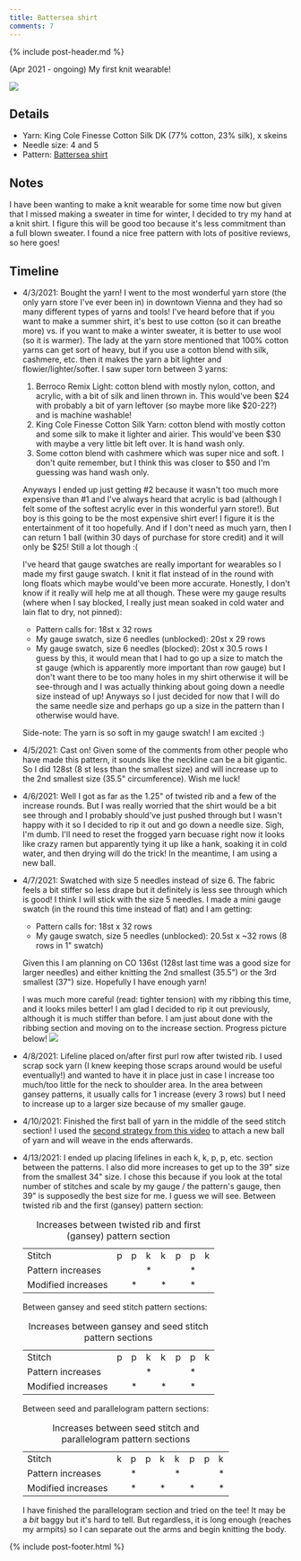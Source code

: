 ```yaml
---
title: Battersea shirt
comments: 7
---
```


{% include post-header.md %}

(Apr 2021 - ongoing) My first knit wearable! 

<img src="media/battersea.jpg" style="max-width: 100%" />

## Details
- Yarn: King Cole Finesse Cotton Silk DK (77% cotton, 23% silk), x skeins
- Needle size: 4 and 5
- Pattern: [Battersea shirt](https://incorrigiblecraftster.blogspot.com/2015/04/battersea-free-pattern.html)

## Notes

I have been wanting to make a knit wearable for some time now but given that I missed making a sweater in time for winter, I decided to try my hand at a knit shirt. I figure this will be good too because it's less commitment than a full blown sweater. I found a nice free pattern with lots of positive reviews, so here goes! 


## Timeline 

- 4/3/2021: Bought the yarn! I went to the most wonderful yarn store (the only yarn store I've ever been in) in downtown Vienna and they had so many different types of yarns and tools! I've heard before that if you want to make a summer shirt, it's best to use cotton (so it can breathe more) vs. if you want to make a winter sweater, it is better to use wool (so it is warmer). The lady at the yarn store mentioned that 100% cotton yarns can get sort of heavy, but if you use a cotton blend with silk, cashmere, etc. then it makes the yarn a bit lighter and flowier/lighter/softer. I saw super torn between 3 yarns: 
  1. Berroco Remix Light: cotton blend with mostly nylon, cotton, and acrylic, with a bit of silk and linen thrown in. This would've been $24 with probably a bit of yarn leftover (so maybe more like $20-22?) and is machine washable! 
  2. King Cole Finesse Cotton Silk Yarn: cotton blend with mostly cotton and some silk to make it lighter and airier. This would've been $30 with maybe a very little bit left over. It is hand wash only.
  3. Some cotton blend with cashmere which was super nice and soft. I don't quite remember, but I think this was closer to $50 and I'm guessing was hand wash only.

  Anyways I ended up just getting #2 because it wasn't too much more expensive than #1 and I've always heard that acrylic is bad (although I felt some of the softest acrylic ever in this wonderful yarn store!). But boy is this going to be the most expensive shirt ever! I figure it is the entertainment of it too hopefully. And if I don't need as much yarn, then I can return 1 ball (within 30 days of purchase for store credit) and it will only be $25! Still a lot though :( 
  
  I've heard that gauge swatches are really important for wearables so I made my first gauge swatch. I knit it flat instead of in the round with long floats which maybe would've been more accurate. Honestly, I don't know if it really will help me at all though. These were my gauge results (where when I say blocked, I really just mean soaked in cold water and lain flat to dry, not pinned): 
    - Pattern calls for: 18st x 32 rows 
    - My gauge swatch, size 6 needles (unblocked): 20st x 29 rows 
    - My gauge swatch, size 6 needles (blocked): 20st x 30.5 rows
  I guess by this, it would mean that I had to go up a size to match the st gauge (which is apparently more important than row gauge) but I don't want there to be too many holes in my shirt otherwise it will be see-through and I was actually thinking about going down a needle size instead of up! Anyways so I just decided for now that I will do the same needle size and perhaps go up a size in the pattern than I otherwise would have. 
  
  Side-note: The yarn is so soft in my gauge swatch! I am excited :) 
  
- 4/5/2021: Cast on! Given some of the comments from other people who have made this pattern, it sounds like the neckline can be a bit gigantic. So I did 128st (8 st less than the smallest size) and will increase up to the 2nd smallest size (35.5" circumference). Wish me luck! 

- 4/6/2021: Well I got as far as the 1.25" of twisted rib and a few of the increase rounds. But I was really worried that the shirt would be a bit see through and I probably should've just pushed through but I wasn't happy with it so I decided to rip it out and go down a needle size. Sigh, I'm dumb. I'll need to reset the frogged yarn becuase right now it looks like crazy ramen but apparently tying it up like a hank, soaking it in cold water, and then drying will do the trick! In the meantime, I am using a new ball. 

- 4/7/2021: Swatched with size 5 needles instead of size 6. The fabric feels a bit stiffer so less drape but it definitely is less see through which is good! I think I will stick with the size 5 needles. I made a mini gauge swatch (in the round this time instead of flat) and I am getting:
    - Pattern calls for: 18st x 32 rows 
    - My gauge swatch, size 5 needles (unblocked): 20.5st x ~32 rows (8 rows in 1" swatch) 
   
  Given this I am planning on CO 136st (128st last time was a good size for larger needles) and either knitting the 2nd smallest (35.5") or the 3rd smallest (37") size. Hopefully I have enough yarn! 
  
  I was much more careful (read: tighter tension) with my ribbing this time, and it looks miles better! I am glad I decided to rip it out previously, although it is much stiffer than before. I am just about done with the ribbing section and moving on to the increase section. Progress picture below! 
  <img src="media/battersea_rib.jpg" style="max-width: 100%" />
  
- 4/8/2021: Lifeline placed on/after first purl row after twisted rib. I used scrap sock yarn (I knew keeping those scraps around would be useful eventually!) and wanted to have it in place just in case I increase too much/too little for the neck to shoulder area. In the area between gansey patterns, it usually calls for 1 increase (every 3 rows) but I need to increase up to a larger size because of my smaller gauge. 

- 4/10/2021: Finished the first ball of yarn in the middle of the seed stitch section! I used the [second strategy from this video](https://www.youtube.com/watch?v=I_cHO6R_MBc) to attach a new ball of yarn and will weave in the ends afterwards. 

- 4/13/2021: I ended up placing lifelines in each k, k, p, p, etc. section between the patterns. I also did more increases to get up to the 39" size from the smallest 34" size. I chose this because if you look at the total number of stitches and scale by my gauge / the pattern's gauge, then 39" is supposedly the best size for me. I guess we will see. 
  Between twisted rib and the first (gansey) pattern section: 
  <table style="width:100%"> 
    <caption>Increases between twisted rib and first (gansey) pattern section</caption>
    <tr>
      <td>Stitch</td>
      <td>p</td>
      <td>p</td>
      <td>k</td>
      <td>k</td>
      <td>p</td>
      <td>p</td>
      <td>k</td>
    </tr>
    <tr>
      <td>Pattern increases</td>
      <td> </td>
      <td> </td>
      <td>*</td>
      <td> </td>
      <td> </td>
      <td>*</td>
      <td> </td>      
    </tr>
    <tr>
      <td>Modified increases</td>
      <td> </td>
      <td>*</td>
      <td> </td>
      <td>*</td>
      <td> </td>
      <td>*</td>
      <td> </td>      
    </tr>
  </table>  
  
  Between gansey and seed stitch pattern sections: 
  <table style="width:100%"> 
    <caption>Increases between gansey and seed stitch pattern sections</caption>
    <tr>
      <td>Stitch</td>
      <td>p</td>
      <td>p</td>
      <td>k</td>
      <td>k</td>
      <td>p</td>
      <td>p</td>
      <td>k</td>
    </tr>
    <tr>
      <td>Pattern increases</td>
      <td> </td>
      <td> </td>
      <td>*</td>
      <td> </td>
      <td> </td>
      <td>*</td>
      <td> </td>      
    </tr>
    <tr>
      <td>Modified increases</td>
      <td> </td>
      <td>*</td>
      <td> </td>
      <td>*</td>
      <td> </td>
      <td>*</td>
      <td> </td>      
    </tr>
  </table> 
  
  Between seed and parallelogram pattern sections: 
  <table style="width:100%"> 
    <caption>Increases between seed stitch and parallelogram pattern sections</caption>
    <tr>
      <td>Stitch</td>
      <td>k</td>
      <td>p</td>
      <td>p</td>
      <td>k</td>
      <td>k</td>
      <td>p</td>
      <td>p</td>
      <td>k</td>
    </tr>
    <tr>
      <td>Pattern increases</td>
      <td> </td>
      <td>*</td>
      <td> </td>
      <td> </td>
      <td>*</td>
      <td> </td>
      <td> </td>
      <td>*</td>
    </tr>
    <tr>
      <td>Modified increases</td>
      <td> </td>
      <td>*</td>
      <td> </td>
      <td>*</td>
      <td> </td>
      <td>*</td>
      <td> </td>      
      <td>*</td>
    </tr>
  </table>  
  
  I have finished the parallelogram section and tried on the tee! It may be a *bit* baggy but it's hard to tell. But regardless, it is long enough (reaches my armpits) so I can separate out the arms and begin knitting the body. 


{% include post-footer.html %}
